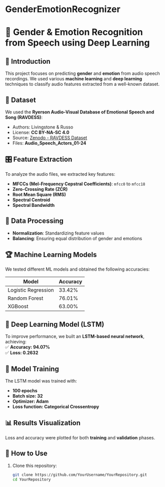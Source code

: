 # GenderEmotionRecognizer
# 🎤 Gender & Emotion Recognition from Speech using Deep Learning

## 📖 Introduction
This project focuses on predicting **gender** and **emotion** from audio speech recordings. We used various **machine learning** and **deep learning** techniques to classify audio features extracted from a well-known dataset.

## 📂 Dataset
We used the **Ryerson Audio-Visual Database of Emotional Speech and Song (RAVDESS)**:
- Authors: Livingstone & Russo  
- License: **CC BY-NA-SC 4.0**  
- Source: [Zenodo - RAVDESS Dataset](https://zenodo.org/record/1188976)  
- Files: **Audio_Speech_Actors_01-24**  

## 🎛️ Feature Extraction  
To analyze the audio files, we extracted key features:
- **MFCCs (Mel-Frequency Cepstral Coefficients)**: `mfcc0` to `mfcc18`
- **Zero-Crossing Rate (ZCR)**
- **Root Mean Square (RMS)**
- **Spectral Centroid**
- **Spectral Bandwidth**

## 🔧 Data Processing  
- **Normalization**: Standardizing feature values  
- **Balancing**: Ensuring equal distribution of gender and emotions  

## 🏆 Machine Learning Models  
We tested different ML models and obtained the following accuracies:

| Model           | Accuracy |
|----------------|----------|
| Logistic Regression | 33.42% |
| Random Forest       | 76.01% |
| XGBoost            | 63.00% |

## 🤖 Deep Learning Model (LSTM)  
To improve performance, we built an **LSTM-based neural network**, achieving:  
✅ **Accuracy: 94.07%**  
✅ **Loss: 0.2632**  

## 📌 Model Training  
The LSTM model was trained with:
- **100 epochs**
- **Batch size: 32**
- **Optimizer: Adam**
- **Loss function: Categorical Crossentropy**

## 📊 Results Visualization  
Loss and accuracy were plotted for both **training** and **validation** phases.

## 🚀 How to Use  
1. Clone this repository:  
   ```bash
   git clone https://github.com/YourUsername/YourRepository.git
   cd YourRepository

